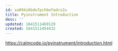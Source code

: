 ```yaml
---
id: xa094i6bdo7pchbofadcs2u
title: Pyinstrument Introduction
desc: ''
updated: 1641511469129
created: 1641511454432
---
```


<https://calmcode.io/pyinstrument/introduction.html>
